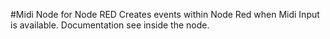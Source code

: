 #Midi Node for Node RED
Creates events within Node Red when Midi Input is available. Documentation see inside the node.
